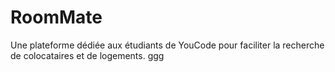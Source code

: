 # RoomMate
Une plateforme dédiée aux étudiants de YouCode pour faciliter la recherche de colocataires et de logements.
ggg
